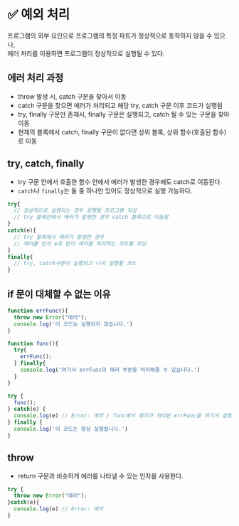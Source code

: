 # ✅ 예외 처리
프로그램의 외부 요인으로 프로그램의 특정 파트가 정상적으로 동작하지 않을 수 있으나,  
에러 처리를 이용하면 프로그램이 정상적으로 실행될 수 있다.

## 에러 처리 과정
* throw 발생 시, catch 구문을 찾아서 이동
* catch 구문을 찾으면 에러가 처리되고 해당 try, catch 구문 이후 코드가 실행됨
* try, finally 구문만 존재시, finally 구문은 실행되고, catch 될 수 있는 구문을 찾아 이동
* 현재의 블록에서 catch, finally 구문이 없다면 상위 블록, 상위 함수(호출된 함수)로 이동

## try, catch, finally
* try 구문 안에서 호출한 함수 안에서 에러가 발생한 경우에도 catch로 이동된다.
* `catch`나 `finally`는 둘 중 하나만 있어도 정상적으로 실행 가능하다.
```js
try{
  // 정상적으로 실행되는 경우 실행될 프로그램 작성
  // try 블록안에서 에러가 발생한 경우 catch 블록으로 이동함
}
catch(e){
  // try 블록에서 에러가 발생한 경우
  // 에러를 인자 e로 받아 에러를 처리하는 코드를 작성
}
finally{
  // try, catch구문이 실행되고 나서 실행될 코드
}
```
## if 문이 대체할 수 없는 이유
```js
function errFunc(){
  throw new Error("에러");
  console.log('이 코드는 실행되지 않습니다.')
}

function func(){
  try{
    errFunc(); 
  } finally{
    console.log('여기서 errFunc의 에러 부분을 처리해줄 수 있습니다.')
  }
}

try {
  func();
} catch(e) {
  console.log(e) // Error: 에러 / func에서 에러가 처리된 errFunc을 여기서 실행시켜줄 수 있습니다.
} finally {
  console.log('이 코드는 항상 실행됩니다.')
}
```

## throw
* return 구문과 비슷하게 에러를 나타낼 수 있는 인자를 사용한다.
```js
try {
  throw new Error("에러");
}catch(e){
  console.log(e) // Error: 에러
}
```
